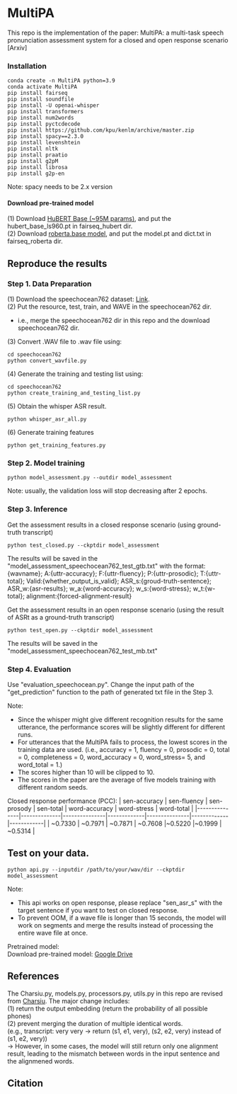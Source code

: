 # MultiPA

This repo is the implementation of the paper:
MultiPA: a multi-task speech pronunciation assessment system for a closed and open response scenario
[Arxiv]

### Installation

```
conda create -n MultiPA python=3.9
conda activate MultiPA
pip install fairseq
pip install soundfile
pip install -U openai-whisper
pip install transformers
pip install num2words
pip install pyctcdecode
pip install https://github.com/kpu/kenlm/archive/master.zip
pip install spacy==2.3.0
pip install levenshtein
pip install nltk
pip install praatio
pip install g2pM
pip install librosa
pip install g2p-en
```
Note: spacy needs to be 2.x version


#### Download pre-trained model
(1) Download [HuBERT Base (~95M params)](https://github.com/facebookresearch/fairseq/blob/main/examples/hubert/README.md), and put the hubert_base_ls960.pt in fairseq_hubert dir.   
(2) Download [roberta.base model](https://github.com/facebookresearch/fairseq/blob/main/examples/roberta/README.md), and put the model.pt and dict.txt in fairseq_roberta dir.

## Reproduce the results 

### Step 1. Data Preparation 
(1) Download the speechocean762 dataset: [Link](https://www.openslr.org/101).   
(2) Put the resource, test, train, and WAVE in the speechocean762 dir.    
  -   i.e., merge the speechocean762 dir in this repo and the download speechocean762 dir. 
    
(3) Convert .WAV file to .wav file using:
```
cd speechocean762
python convert_wavfile.py
```
(4) Generate the training and testing list using:
```
cd speechocean762
python create_training_and_testing_list.py
```
(5) Obtain the whisper ASR result. 
```
python whisper_asr_all.py
```
(6) Generate training features
```
python get_training_features.py
```

### Step 2. Model training
```
python model_assessment.py --outdir model_assessment
```
Note: usually, the validation loss will stop decreasing after 2 epochs.

### Step 3. Inference
Get the assessment results in a closed response scenario (using ground-truth transcript)
```
python test_closed.py --ckptdir model_assessment
```
The results will be saved in the "model_assessment_speechocean762_test_gtb.txt" with the format:  
{wavname}; A:{uttr-accuracy}; F:{uttr-fluency}; P:{uttr-prosodic}; T:{uttr-total}; Valid:{whether_output_is_valid}; ASR_s:{groud-truth-sentence}; ASR_w:{asr-results}; w_a:{word-accuracy}; w_s:{word-stress}; w_t:{w-total}; alignment:{forced-alignment-result}


Get the assessment results in an open response scenario (using the result of ASRt as a ground-truth transcript)
```
python test_open.py --ckptdir model_assessment
```
The results will be saved in the "model_assessment_speechocean762_test_mb.txt" 


### Step 4. Evaluation

Use "evaluation_speechocean.py". Change the input path of the "get_prediction" function to the path of generated txt file in the Step 3.

Note:  
- Since the whisper might give different recognition results for the same utterance, the performance scores will be slightly different for different runs.
- For utterances that the MultiPA fails to process, the lowest scores in the training data are used. (i.e., accuracy = 1, fluency = 0, prosodic = 0, total = 0, completeness = 0, word_accuracy = 0, word_stress= 5, and word_total = 1.)
- The scores higher than 10 will be clipped to 10. 
- The scores in the paper are the average of five models training with different random seeds.   

Closed response performance (PCC):
| sen-accuracy | sen-fluency   | sen-prosody   | sen-total  | word-accuracy | word-stress | word-total |
|---------------|--------------|---------------|-------------|---------------|-------------|------------|
| ~0.7330       | ~0.7971      | ~0.7871       | ~0.7608     |~0.5220        |~0.1999      | ~0.5314    | 


## Test on your data.

```
python api.py --inputdir /path/to/your/wav/dir --ckptdir model_assessment
```
Note: 
- This api works on open response, please replace "sen_asr_s" with the target sentence if you want to test on closed response. 
- To prevent OOM, if a wave file is longer than 15 seconds, the model will work on segments and merge the results instead of processing the entire wave file at once.

Pretrained model:   
Download pre-trained model: [Google Drive](https://drive.google.com/file/d/1Kpm3BeEh6Rh7JZ5tatyHMUMipuo0RYds/view?usp=sharing)  

## References
The Charsiu.py, models.py, processors.py, utils.py in this repo are revised from [Charsiu](https://github.com/lingjzhu/charsiu/tree/main). 
The major change includes:  
(1) return the output embedding (return the probability of all possible phones)   
(2) prevent merging the duration of multiple identical words.    
    (e.g., transcript: very very -> return (s1, e1, very), (s2, e2, very) instead of (s1, e2, very))  
    -> However, in some cases, the model will still return only one alignment result, leading to the mismatch between words in the input sentence and the alignmened words. 

## Citation
